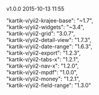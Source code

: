 v1.0.0  2015-10-13 11:55  

"kartik-v/yii2-krajee-base": "~1.7",  
"kartik-v/yii2-widgets": "~3.4",  
"kartik-v/yii2-grid": "3.0.7",  
"kartik-v/yii2-detail-view": "1.7.3",  
"kartik-v/yii2-date-range": "1.6.3",  
"kartik-v/yii2-export": "1.2.3",  
"kartik-v/yii2-tabs-x": "1.2.1",  
"kartik-v/yii2-nav-x": "1.2.0",  
"kartik-v/yii2-mpdf": "1.0.0",  
"kartik-v/yii2-money": "1.2.1",  
"kartik-v/yii2-field-range": "1.3.0"  
